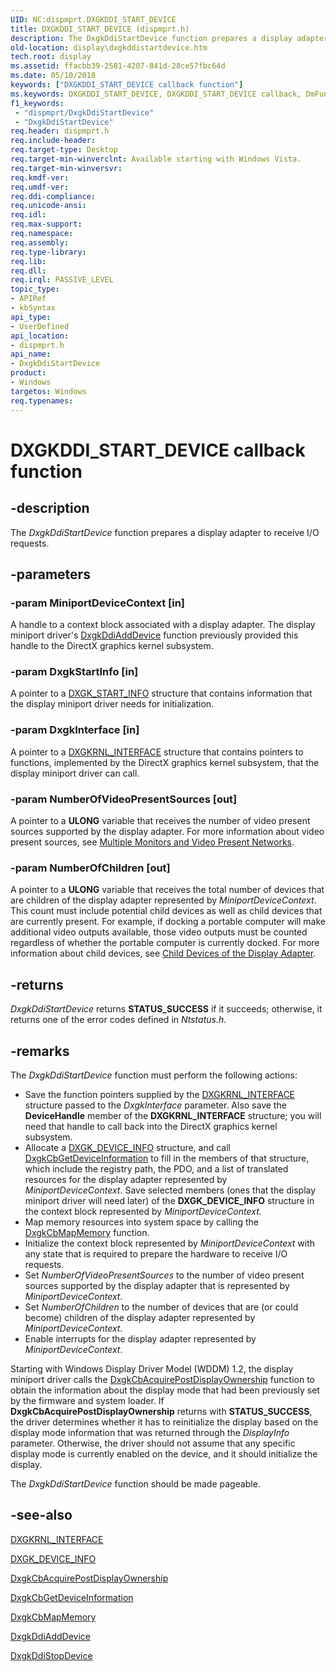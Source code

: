 ```yaml
---
UID: NC:dispmprt.DXGKDDI_START_DEVICE
title: DXGKDDI_START_DEVICE (dispmprt.h)
description: The DxgkDdiStartDevice function prepares a display adapter to receive I/O requests.
old-location: display\dxgkddistartdevice.htm
tech.root: display
ms.assetid: ffacbb39-2581-4207-841d-28ce57fbc64d
ms.date: 05/10/2018
keywords: ["DXGKDDI_START_DEVICE callback function"]
ms.keywords: DXGKDDI_START_DEVICE, DXGKDDI_START_DEVICE callback, DmFunctions_3b4ea5b7-9ccb-408f-9f37-693965ee99cf.xml, DxgkDdiStartDevice, DxgkDdiStartDevice callback function [Display Devices], display.dxgkddistartdevice, dispmprt/DxgkDdiStartDevice
f1_keywords:
 - "dispmprt/DxgkDdiStartDevice"
 - "DxgkDdiStartDevice"
req.header: dispmprt.h
req.include-header: 
req.target-type: Desktop
req.target-min-winverclnt: Available starting with Windows Vista.
req.target-min-winversvr: 
req.kmdf-ver: 
req.umdf-ver: 
req.ddi-compliance: 
req.unicode-ansi: 
req.idl: 
req.max-support: 
req.namespace: 
req.assembly: 
req.type-library: 
req.lib: 
req.dll: 
req.irql: PASSIVE_LEVEL
topic_type:
- APIRef
- kbSyntax
api_type:
- UserDefined
api_location:
- dispmprt.h
api_name:
- DxgkDdiStartDevice
product:
- Windows
targetos: Windows
req.typenames: 
---
```


# DXGKDDI_START_DEVICE callback function


## -description


The <i>DxgkDdiStartDevice</i> function prepares a display adapter to receive I/O requests.


## -parameters




### -param MiniportDeviceContext [in]

A handle to a context block associated with a display adapter. The display miniport driver's <a href="https://docs.microsoft.com/windows-hardware/drivers/ddi/dispmprt/nc-dispmprt-dxgkddi_add_device">DxgkDdiAddDevice</a> function previously provided this handle to the DirectX graphics kernel subsystem.


### -param DxgkStartInfo [in]

A pointer to a <a href="https://docs.microsoft.com/windows-hardware/drivers/ddi/dispmprt/ns-dispmprt-_dxgk_start_info">DXGK_START_INFO</a> structure that contains information that the display miniport driver needs for initialization. 


### -param DxgkInterface [in]

A pointer to a <a href="https://docs.microsoft.com/windows-hardware/drivers/ddi/dispmprt/ns-dispmprt-_dxgkrnl_interface">DXGKRNL_INTERFACE</a> structure that contains pointers to functions, implemented by the DirectX graphics kernel subsystem, that the display miniport driver can call. 


### -param NumberOfVideoPresentSources [out]

A pointer to a <b>ULONG</b> variable that receives the number of video present sources supported by the display adapter. For more information about video present sources, see <a href="https://docs.microsoft.com/windows-hardware/drivers/display/multiple-monitors-and-video-present-networks">Multiple Monitors and Video Present Networks</a>.


### -param NumberOfChildren [out]

A pointer to a <b>ULONG</b> variable that receives the total number of devices that are children of the display adapter represented by <i>MiniportDeviceContext</i>. This count must include potential child devices as well as child devices that are currently present. For example, if docking a portable computer will make additional video outputs available, those video outputs must be counted regardless of whether the portable computer is currently docked. For more information about child devices, see <a href="https://docs.microsoft.com/windows-hardware/drivers/display/child-devices-of-the-display-adapter">Child Devices of the Display Adapter</a>.


## -returns



<i>DxgkDdiStartDevice</i> returns <b>STATUS_SUCCESS</b> if it succeeds; otherwise, it returns one of the error codes defined in <i>Ntstatus.h</i>.




## -remarks



The <i>DxgkDdiStartDevice</i> function must perform the following actions:

<ul>
<li>
Save the function pointers supplied by the <a href="https://docs.microsoft.com/windows-hardware/drivers/ddi/dispmprt/ns-dispmprt-_dxgkrnl_interface">DXGKRNL_INTERFACE</a> structure passed to the <i>DxgkInterface</i> parameter. Also save the <b>DeviceHandle</b> member of the <b>DXGKRNL_INTERFACE</b> structure; you will need that handle to call back into the DirectX graphics kernel subsystem.

</li>
<li>
Allocate a <a href="https://docs.microsoft.com/windows-hardware/drivers/ddi/dispmprt/ns-dispmprt-_dxgk_device_info">DXGK_DEVICE_INFO</a> structure, and call <a href="https://docs.microsoft.com/windows-hardware/drivers/ddi/dispmprt/nc-dispmprt-dxgkcb_get_device_information">DxgkCbGetDeviceInformation</a> to fill in the members of that structure, which include the registry path, the PDO, and a list of translated resources for the display adapter represented by <i>MiniportDeviceContext</i>. Save selected members (ones that the display miniport driver will need later) of the <b>DXGK_DEVICE_INFO</b> structure in the context block represented by <i>MiniportDeviceContext.</i>

</li>
<li>
Map memory resources into system space by calling the <a href="https://docs.microsoft.com/windows-hardware/drivers/ddi/dispmprt/nc-dispmprt-dxgkcb_map_memory">DxgkCbMapMemory</a> function.

</li>
<li>
Initialize the context block represented by <i>MiniportDeviceContext</i> with any state that is required to prepare the hardware to receive I/O requests.

</li>
<li>
Set <i>NumberOfVideoPresentSources </i> to the number of video present sources supported by the display adapter that is represented by <i>MiniportDeviceContext</i>.

</li>
<li>
Set <i>NumberOfChildren </i> to the number of devices that are (or could become) children of the display adapter represented by <i>MiniportDeviceContext</i>.

</li>
<li>
Enable interrupts for the display adapter represented by <i>MiniportDeviceContext</i>.

</li>
</ul>
Starting with Windows Display Driver Model (WDDM) 1.2, the display miniport driver calls   the <a href="https://docs.microsoft.com/windows-hardware/drivers/ddi/dispmprt/nc-dispmprt-dxgkcb_acquire_post_display_ownership">DxgkCbAcquirePostDisplayOwnership</a> function to obtain the information about the display mode that had been previously set by the firmware and system loader. If <b>DxgkCbAcquirePostDisplayOwnership</b> returns with <b>STATUS_SUCCESS</b>, the driver determines whether it has to reinitialize the display based on the display mode information that was returned through the <i>DisplayInfo</i> parameter. Otherwise,  the driver should not assume that any specific display mode is currently enabled on the device, and it should initialize the display.

The <i>DxgkDdiStartDevice</i> function should be made pageable.




## -see-also




<a href="https://docs.microsoft.com/windows-hardware/drivers/ddi/dispmprt/ns-dispmprt-_dxgkrnl_interface">DXGKRNL_INTERFACE</a>



<a href="https://docs.microsoft.com/windows-hardware/drivers/ddi/dispmprt/ns-dispmprt-_dxgk_device_info">DXGK_DEVICE_INFO</a>



<a href="https://docs.microsoft.com/windows-hardware/drivers/ddi/dispmprt/nc-dispmprt-dxgkcb_acquire_post_display_ownership">DxgkCbAcquirePostDisplayOwnership</a>



<a href="https://docs.microsoft.com/windows-hardware/drivers/ddi/dispmprt/nc-dispmprt-dxgkcb_get_device_information">DxgkCbGetDeviceInformation</a>



<a href="https://docs.microsoft.com/windows-hardware/drivers/ddi/dispmprt/nc-dispmprt-dxgkcb_map_memory">DxgkCbMapMemory</a>



<a href="https://docs.microsoft.com/windows-hardware/drivers/ddi/dispmprt/nc-dispmprt-dxgkddi_add_device">DxgkDdiAddDevice</a>



<a href="https://docs.microsoft.com/windows-hardware/drivers/ddi/dispmprt/nc-dispmprt-dxgkddi_stop_device">DxgkDdiStopDevice</a>
 

 

